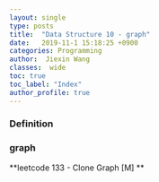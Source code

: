 ```yaml
---
layout: single
type: posts
title:  "Data Structure 10 - graph"
date:   2019-11-1 15:18:25 +0900
categories: Programming
author:  Jiexin Wang
classes:  wide
toc: true
toc_label: "Index"
author_profile: true
---
```


### Definition



### graph

**leetcode 133 - Clone Graph [M] **   

```python

```   
